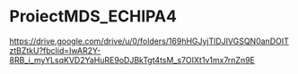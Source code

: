 # ProiectMDS_ECHIPA4

https://drive.google.com/drive/u/0/folders/169hHGJyjTlDJIVGSQN0anDOITztBZtkU?fbclid=IwAR2Y-8RB_i_myYLsqKVD2YaHuRE9oDJBkTgt4tsM_s7OIXt1v1mx7rnZn9E
